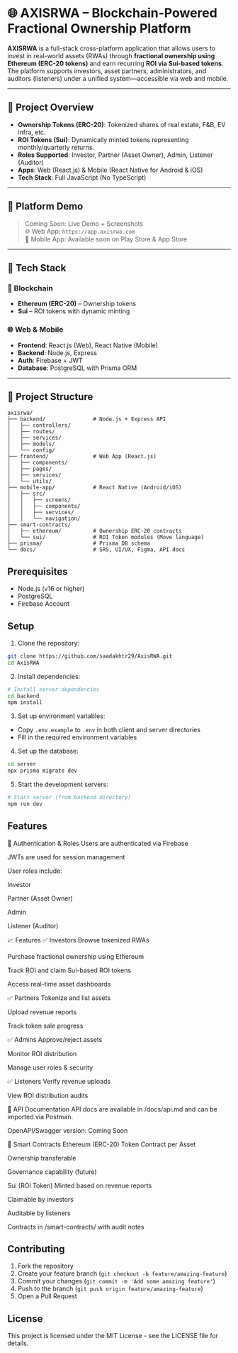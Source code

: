 # 🌐 AXISRWA – Blockchain-Powered Fractional Ownership Platform

**AXISRWA** is a full-stack cross-platform application that allows users to invest in real-world assets (RWAs) through **fractional ownership using Ethereum (ERC-20 tokens)** and earn recurring **ROI via Sui-based tokens**. The platform supports investors, asset partners, administrators, and auditors (listeners) under a unified system—accessible via web and mobile.

---

## 🚀 Project Overview

- **Ownership Tokens (ERC-20)**: Tokenized shares of real estate, F&B, EV infra, etc.
- **ROI Tokens (Sui)**: Dynamically minted tokens representing monthly/quarterly returns.
- **Roles Supported**: Investor, Partner (Asset Owner), Admin, Listener (Auditor)
- **Apps**: Web (React.js) & Mobile (React Native for Android & iOS)
- **Tech Stack**: Full JavaScript (No TypeScript)

---

## 📱 Platform Demo

> Coming Soon: Live Demo + Screenshots  
> 🌐 Web App: `https://app.axisrwa.com`  
> 📲 Mobile App: Available soon on Play Store & App Store

---

## 🧱 Tech Stack

### 🔗 Blockchain
- **Ethereum (ERC-20)** – Ownership tokens
- **Sui** – ROI tokens with dynamic minting

### 🌐 Web & Mobile
- **Frontend**: React.js (Web), React Native (Mobile)
- **Backend**: Node.js, Express
- **Auth**: Firebase + JWT
- **Database**: PostgreSQL with Prisma ORM

---

## 📂 Project Structure

```
axisrwa/
├── backend/               # Node.js + Express API
│   ├── controllers/
│   ├── routes/
│   ├── services/
│   ├── models/
│   └── config/
├── frontend/              # Web App (React.js)
│   ├── components/
│   ├── pages/
│   ├── services/
│   └── utils/
├── mobile-app/            # React Native (Android/iOS)
│   ├── src/
│   │   ├── screens/
│   │   ├── components/
│   │   ├── services/
│   │   └── navigation/
├── smart-contracts/
│   ├── ethereum/          # Ownership ERC-20 contracts
│   └── sui/               # ROI Token modules (Move language)
├── prisma/                # Prisma DB schema
└── docs/                  # SRS, UI/UX, Figma, API docs
```

## Prerequisites

- Node.js (v16 or higher)
- PostgreSQL
- Firebase Account

## Setup

1. Clone the repository:

```bash
git clone https://github.com/saadakhtr29/AxisRWA.git
cd AxisRWA
```

2. Install dependencies:

```bash
# Install server dependencies
cd backend
npm install
```

3. Set up environment variables:

- Copy `.env.example` to `.env` in both client and server directories
- Fill in the required environment variables

4. Set up the database:

```bash
cd server
npx prisma migrate dev
```

5. Start the development servers:

```bash
# Start server (from backend directory)
npm run dev
```

## Features

🔐 Authentication & Roles
Users are authenticated via Firebase

JWTs are used for session management

User roles include:

Investor

Partner (Asset Owner)

Admin

Listener (Auditor)

📈 Features
✅ Investors
Browse tokenized RWAs

Purchase fractional ownership using Ethereum

Track ROI and claim Sui-based ROI tokens

Access real-time asset dashboards

✅ Partners
Tokenize and list assets

Upload revenue reports

Track token sale progress

✅ Admins
Approve/reject assets

Monitor ROI distribution

Manage user roles & security

✅ Listeners
Verify revenue uploads

View ROI distribution audits

📄 API Documentation
API docs are available in /docs/api.md and can be imported via Postman.

OpenAPI/Swagger version: Coming Soon

🧾 Smart Contracts
Ethereum (ERC-20)
Token Contract per Asset

Ownership transferable

Governance capability (future)

Sui (ROI Token)
Minted based on revenue reports

Claimable by investors

Auditable by listeners

Contracts in /smart-contracts/ with audit notes
## Contributing

1. Fork the repository
2. Create your feature branch (`git checkout -b feature/amazing-feature`)
3. Commit your changes (`git commit -m 'Add some amazing feature'`)
4. Push to the branch (`git push origin feature/amazing-feature`)
5. Open a Pull Request

## License

This project is licensed under the MIT License - see the LICENSE file for details.

